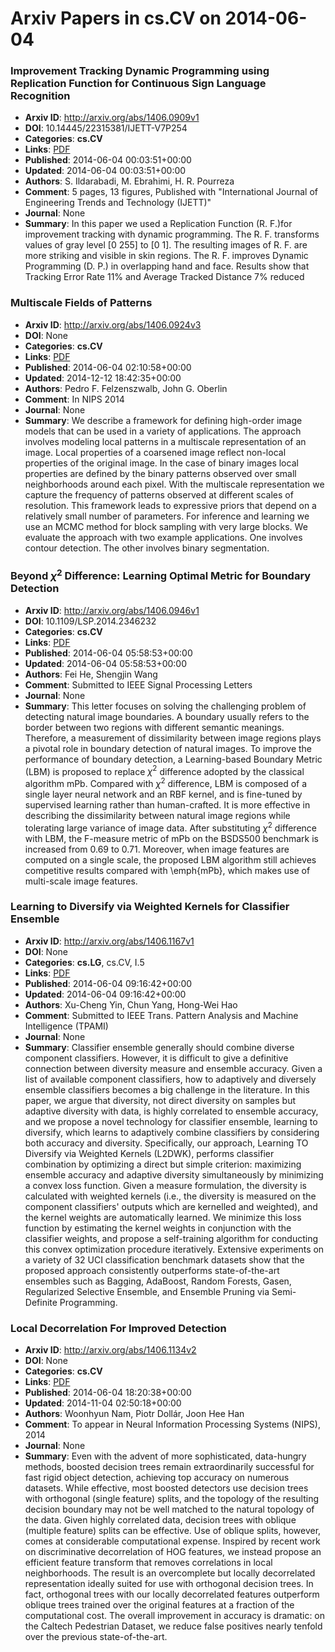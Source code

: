 # Arxiv Papers in cs.CV on 2014-06-04
### Improvement Tracking Dynamic Programming using Replication Function for Continuous Sign Language Recognition
- **Arxiv ID**: http://arxiv.org/abs/1406.0909v1
- **DOI**: 10.14445/22315381/IJETT-V7P254
- **Categories**: **cs.CV**
- **Links**: [PDF](http://arxiv.org/pdf/1406.0909v1)
- **Published**: 2014-06-04 00:03:51+00:00
- **Updated**: 2014-06-04 00:03:51+00:00
- **Authors**: S. Ildarabadi, M. Ebrahimi, H. R. Pourreza
- **Comment**: 5 pages, 13 figures, Published with "International Journal of
  Engineering Trends and Technology (IJETT)"
- **Journal**: None
- **Summary**: In this paper we used a Replication Function (R. F.)for improvement tracking with dynamic programming. The R. F. transforms values of gray level [0 255] to [0 1]. The resulting images of R. F. are more striking and visible in skin regions. The R. F. improves Dynamic Programming (D. P.) in overlapping hand and face. Results show that Tracking Error Rate 11% and Average Tracked Distance 7% reduced



### Multiscale Fields of Patterns
- **Arxiv ID**: http://arxiv.org/abs/1406.0924v3
- **DOI**: None
- **Categories**: **cs.CV**
- **Links**: [PDF](http://arxiv.org/pdf/1406.0924v3)
- **Published**: 2014-06-04 02:10:58+00:00
- **Updated**: 2014-12-12 18:42:35+00:00
- **Authors**: Pedro F. Felzenszwalb, John G. Oberlin
- **Comment**: In NIPS 2014
- **Journal**: None
- **Summary**: We describe a framework for defining high-order image models that can be used in a variety of applications. The approach involves modeling local patterns in a multiscale representation of an image. Local properties of a coarsened image reflect non-local properties of the original image. In the case of binary images local properties are defined by the binary patterns observed over small neighborhoods around each pixel. With the multiscale representation we capture the frequency of patterns observed at different scales of resolution. This framework leads to expressive priors that depend on a relatively small number of parameters. For inference and learning we use an MCMC method for block sampling with very large blocks. We evaluate the approach with two example applications. One involves contour detection. The other involves binary segmentation.



### Beyond $χ^2$ Difference: Learning Optimal Metric for Boundary Detection
- **Arxiv ID**: http://arxiv.org/abs/1406.0946v1
- **DOI**: 10.1109/LSP.2014.2346232
- **Categories**: **cs.CV**
- **Links**: [PDF](http://arxiv.org/pdf/1406.0946v1)
- **Published**: 2014-06-04 05:58:53+00:00
- **Updated**: 2014-06-04 05:58:53+00:00
- **Authors**: Fei He, Shengjin Wang
- **Comment**: Submitted to IEEE Signal Processing Letters
- **Journal**: None
- **Summary**: This letter focuses on solving the challenging problem of detecting natural image boundaries. A boundary usually refers to the border between two regions with different semantic meanings. Therefore, a measurement of dissimilarity between image regions plays a pivotal role in boundary detection of natural images. To improve the performance of boundary detection, a Learning-based Boundary Metric (LBM) is proposed to replace $\chi^2$ difference adopted by the classical algorithm mPb. Compared with $\chi^2$ difference, LBM is composed of a single layer neural network and an RBF kernel, and is fine-tuned by supervised learning rather than human-crafted. It is more effective in describing the dissimilarity between natural image regions while tolerating large variance of image data. After substituting $\chi^2$ difference with LBM, the F-measure metric of mPb on the BSDS500 benchmark is increased from 0.69 to 0.71. Moreover, when image features are computed on a single scale, the proposed LBM algorithm still achieves competitive results compared with \emph{mPb}, which makes use of multi-scale image features.



### Learning to Diversify via Weighted Kernels for Classifier Ensemble
- **Arxiv ID**: http://arxiv.org/abs/1406.1167v1
- **DOI**: None
- **Categories**: **cs.LG**, cs.CV, I.5
- **Links**: [PDF](http://arxiv.org/pdf/1406.1167v1)
- **Published**: 2014-06-04 09:16:42+00:00
- **Updated**: 2014-06-04 09:16:42+00:00
- **Authors**: Xu-Cheng Yin, Chun Yang, Hong-Wei Hao
- **Comment**: Submitted to IEEE Trans. Pattern Analysis and Machine Intelligence
  (TPAMI)
- **Journal**: None
- **Summary**: Classifier ensemble generally should combine diverse component classifiers. However, it is difficult to give a definitive connection between diversity measure and ensemble accuracy. Given a list of available component classifiers, how to adaptively and diversely ensemble classifiers becomes a big challenge in the literature. In this paper, we argue that diversity, not direct diversity on samples but adaptive diversity with data, is highly correlated to ensemble accuracy, and we propose a novel technology for classifier ensemble, learning to diversify, which learns to adaptively combine classifiers by considering both accuracy and diversity. Specifically, our approach, Learning TO Diversify via Weighted Kernels (L2DWK), performs classifier combination by optimizing a direct but simple criterion: maximizing ensemble accuracy and adaptive diversity simultaneously by minimizing a convex loss function. Given a measure formulation, the diversity is calculated with weighted kernels (i.e., the diversity is measured on the component classifiers' outputs which are kernelled and weighted), and the kernel weights are automatically learned. We minimize this loss function by estimating the kernel weights in conjunction with the classifier weights, and propose a self-training algorithm for conducting this convex optimization procedure iteratively. Extensive experiments on a variety of 32 UCI classification benchmark datasets show that the proposed approach consistently outperforms state-of-the-art ensembles such as Bagging, AdaBoost, Random Forests, Gasen, Regularized Selective Ensemble, and Ensemble Pruning via Semi-Definite Programming.



### Local Decorrelation For Improved Detection
- **Arxiv ID**: http://arxiv.org/abs/1406.1134v2
- **DOI**: None
- **Categories**: **cs.CV**
- **Links**: [PDF](http://arxiv.org/pdf/1406.1134v2)
- **Published**: 2014-06-04 18:20:38+00:00
- **Updated**: 2014-11-04 02:50:18+00:00
- **Authors**: Woonhyun Nam, Piotr Dollár, Joon Hee Han
- **Comment**: To appear in Neural Information Processing Systems (NIPS), 2014
- **Journal**: None
- **Summary**: Even with the advent of more sophisticated, data-hungry methods, boosted decision trees remain extraordinarily successful for fast rigid object detection, achieving top accuracy on numerous datasets. While effective, most boosted detectors use decision trees with orthogonal (single feature) splits, and the topology of the resulting decision boundary may not be well matched to the natural topology of the data. Given highly correlated data, decision trees with oblique (multiple feature) splits can be effective. Use of oblique splits, however, comes at considerable computational expense. Inspired by recent work on discriminative decorrelation of HOG features, we instead propose an efficient feature transform that removes correlations in local neighborhoods. The result is an overcomplete but locally decorrelated representation ideally suited for use with orthogonal decision trees. In fact, orthogonal trees with our locally decorrelated features outperform oblique trees trained over the original features at a fraction of the computational cost. The overall improvement in accuracy is dramatic: on the Caltech Pedestrian Dataset, we reduce false positives nearly tenfold over the previous state-of-the-art.




